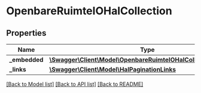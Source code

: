 # OpenbareRuimteIOHalCollection

## Properties
Name | Type | Description | Notes
------------ | ------------- | ------------- | -------------
**_embedded** | [**\Swagger\Client\Model\OpenbareRuimteIOHalCollectionEmbedded**](OpenbareRuimteIOHalCollectionEmbedded.md) |  | [optional] 
**_links** | [**\Swagger\Client\Model\HalPaginationLinks**](HalPaginationLinks.md) |  | [optional] 

[[Back to Model list]](../../README.md#documentation-for-models) [[Back to API list]](../../README.md#documentation-for-api-endpoints) [[Back to README]](../../README.md)

